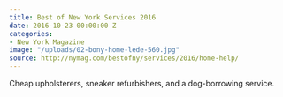 ```yaml
---
title: Best of New York Services 2016
date: 2016-10-23 00:00:00 Z
categories:
- New York Magazine
image: "/uploads/02-bony-home-lede-560.jpg"
source: http://nymag.com/bestofny/services/2016/home-help/
---
```


Cheap upholsterers, sneaker refurbishers, and a dog-borrowing service.